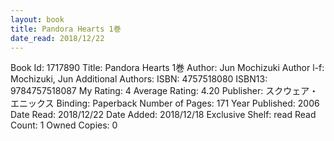 ```yaml
---
layout: book
title: Pandora Hearts 1巻
date_read: 2018/12/22
---
```


Book Id: 1717890
Title: Pandora Hearts 1巻
Author: Jun Mochizuki
Author l-f: Mochizuki, Jun
Additional Authors: 
ISBN: 4757518080
ISBN13: 9784757518087
My Rating: 4
Average Rating: 4.20
Publisher: スクウェア・エニックス
Binding: Paperback
Number of Pages: 171
Year Published: 2006
Date Read: 2018/12/22
Date Added: 2018/12/18
Exclusive Shelf: read
Read Count: 1
Owned Copies: 0

